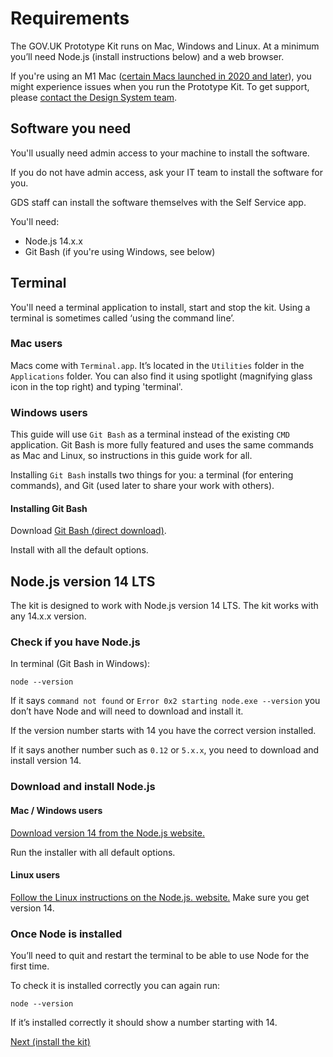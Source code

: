 # Requirements

The GOV.UK Prototype Kit runs on Mac, Windows and Linux. At a minimum you’ll need Node.js (install instructions below) and a web browser.

If you're using an M1 Mac ([certain Macs launched in 2020 and later](https://en.wikipedia.org/wiki/Apple_M1#Products_that_include_the_Apple_M1)), you might experience issues when you run the Prototype Kit. To get support, please [contact the Design System team](https://design-system.service.gov.uk/get-in-touch/).

## Software you need

You'll usually need admin access to your machine to install the software.

If you do not have admin access, ask your IT team to install the software for you.

GDS staff can install the software themselves with the Self Service app.

You'll need:

* Node.js 14.x.x
* Git Bash (if you're using Windows, see below)

## Terminal

You'll need a terminal application to install, start and stop the kit. Using a terminal is sometimes called ‘using the command line’.

### Mac users

Macs come with `Terminal.app`. It’s located in the `Utilities` folder in the `Applications` folder. You can also find it using spotlight (magnifying glass icon in the top right) and typing 'terminal'.

### Windows users

This guide will use `Git Bash` as a terminal instead of the existing `CMD` application. Git Bash is more fully featured and uses the same commands as Mac and Linux, so instructions in this guide work for all.

Installing `Git Bash` installs two things for you: a terminal (for entering commands), and Git (used later to share your work with others).

#### Installing Git Bash

Download [Git Bash (direct download)](https://git-scm.com/download/win).

Install with all the default options.

## Node.js version 14 LTS

The kit is designed to work with Node.js version 14 LTS. The kit works with any 14.x.x version.

### Check if you have Node.js

In terminal (Git Bash in Windows):
```
node --version
```
If it says `command not found` or `Error 0x2 starting node.exe --version` you don’t have Node and will need to download and install it.

If the version number starts with 14 you have the correct version installed.

If it says another number such as `0.12` or `5.x.x`, you need to download and install version 14.

### Download and install Node.js

#### Mac / Windows users

[Download version 14 from the Node.js website.](https://nodejs.org/en/)

Run the installer with all default options.

#### Linux users

[Follow the Linux instructions on the Node.js. website.](https://nodejs.org/en/download/package-manager/#debian-and-ubuntu-based-linux-distributions) Make sure you get version 14.

### Once Node is installed

You’ll need to quit and restart the terminal to be able to use Node for the first time.

To check it is installed correctly you can again run:
```
node --version
```

If it’s installed correctly it should show a number starting with 14.

<a href="install-the-kit.md" class="button">Next (install the kit)</a>
